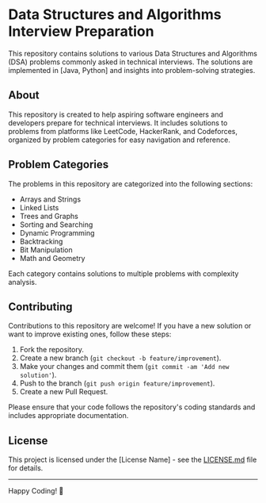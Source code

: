 # Data Structures and Algorithms Interview Preparation

This repository contains solutions to various Data Structures and Algorithms (DSA) problems commonly asked in technical interviews. The solutions are implemented in [Java, Python] and insights into problem-solving strategies.

## About

This repository is created to help aspiring software engineers and developers prepare for technical interviews. It includes solutions to problems from platforms like LeetCode, HackerRank, and Codeforces, organized by problem categories for easy navigation and reference.


## Problem Categories

The problems in this repository are categorized into the following sections:

- Arrays and Strings
- Linked Lists
- Trees and Graphs
- Sorting and Searching
- Dynamic Programming
- Backtracking
- Bit Manipulation
- Math and Geometry

Each category contains solutions to multiple problems with complexity analysis.


## Contributing

Contributions to this repository are welcome! If you have a new solution or want to improve existing ones, follow these steps:

1. Fork the repository.
2. Create a new branch (`git checkout -b feature/improvement`).
3. Make your changes and commit them (`git commit -am 'Add new solution'`).
4. Push to the branch (`git push origin feature/improvement`).
5. Create a new Pull Request.

Please ensure that your code follows the repository's coding standards and includes appropriate documentation.

## License

This project is licensed under the [License Name] - see the [LICENSE.md](LICENSE.md) file for details.

---

Happy Coding! 🚀



